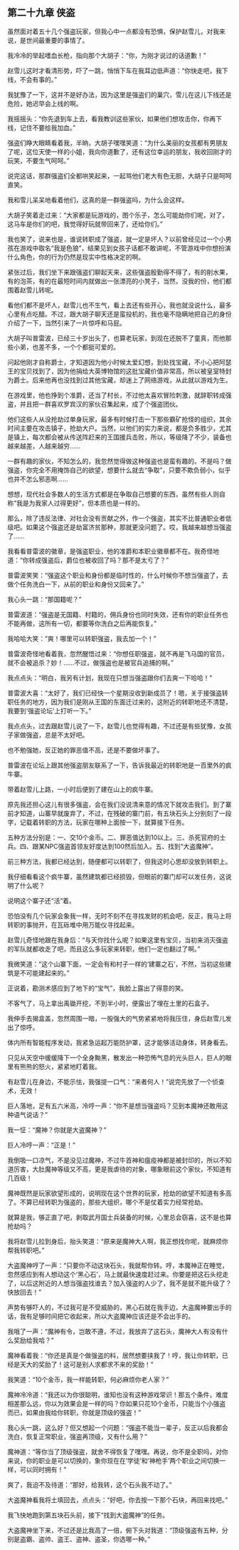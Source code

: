 ## 第二十九章 侠盗

虽然面对着五十几个强盗玩家，但我心中一点都没有恐惧，保护赵雪儿，对我来说，是世间最重要的事情了。

我冷冷的举起嗜血长枪，指向那个大胡子：“你，为刚才说过的话道歉！”

赵雪儿这时才看清形势，吓了一跳，悄悄下车在我耳边低声道：“你快走吧，我下线，不会有事的。”

我犹豫了一下，这并不是好办法，因为这里是强盗们的巢穴，雪儿在这儿下线还是危险，她迟早会上线的啊。

我摇摇头：“你先退到车上去，看我教训这些家伙，如果他们想攻击你，你再下线，记住不要给我加血。”

强盗们睁大眼睛看着我，半晌，大胡子嘿嘿笑道：“为什么美丽的女孩都有男朋友了呢，这位天使一样的小姐，我向你道歉了，还有这位幸运的朋友，我收回刚才的玩笑，不要生气呵呵。”

说完这话，那群强盗们全都哄笑起来，一起骂他们老大有色无胆，大胡子只是呵呵直笑。

我和雪儿呆呆地看着他们，这真的是一群强盗吗，为什么会这样。

大胡子笑着走过来：“大家都是玩游戏的，图个乐子，怎么可能劫你们呢，对了，这马车是你们的吧，我觉得好玩就带回来了，还给你们。”

我也笑了，说来也是，谁说转职成了强盗，就一定是坏人？以前曾经见过一个小男孩在游戏中取名“我是色狼”，结果见到女孩子话都不敢讲呢，不管游戏中你想扮演什么角色，你的行为仍然是现实中性格决定的啊。

紧张过后，我们坐下来跟强盗们聊起天来，这些强盗殷勤得不得了，有的削水果，有的泡茶，有的在最短时间内就做出一张漂亮的小凳子，当然，没我的份，他们都围着赵雪儿转呢。

看他们都不是坏人，赵雪儿也不生气，看上去还有些开心，我也就没说什么，最多心里有点吃醋。不过，跟大胡子聊天还是蛮投机的，我也毫不隐瞒地把自己的身份介绍了一下，当然引来了一片惊呼和马屁。

大胡子叫普雷波，已经三十岁出头了，也算老玩家，到现在还脱不了童真，而他那些小弟，也差不多，一个个都挺可爱的。

问起他刚才自称爵士，才知道因为他小时候太爱幻想，到处找宝藏，不小心把阿瑟王的宝贝找到了，因为他捐给大英博物馆的这批宝藏价值非常高，所以被皇室特封为爵士。后来他再也没找到过其他宝藏，却迷上了网络游戏，从此就以游戏为生。

在游戏里，他也挣到个准爵，还当了村长，不过他太喜欢冒险刺激，就辞职转成强盗，并且把一群喜欢罗宾汉的家伙召集起来，成了个强盗团伙。

他们这些人从没抢劫过单身玩家，最多有时候打击一下那些霸矿抢怪的组织，其余时间主要在攻击镇子，抢劫大户。当然，以他们的实力来说，都是负多胜少，尤其是镇上，每次都会被从传送阵赶来的王国援兵击败，所以，等级降了不少，装备也越来越差，人越来越穷……

一群有趣的家伙，不知怎么的，我忽然觉得做这种强盗也是蛮有趣的。不是吗？做强盗，你完全不用掩饰自己的欲望，想要什么就去“争取”，只要不欺负弱小，似乎也并不怎么邪恶啊……

想想，现代社会多数人的生活方式都是在争取自己想要的东西，虽然有些人则自称“我是为我家人过得更好”，但本质也是一样的。

那么，除了违反法律、对社会没有贡献之外，作一个强盗，其实不比普通职业者低级吧。如果这个强盗还是劫富济贫那种，那就更没问题了。哎，我越来越想当强盗了……

我看看普雷波的徽章，是强盗职业，他的准爵和本职业徽章都不在。我奇怪地道：“你转成强盗后，爵位也被收回了吗？那不是太亏了？”

普雷波笑笑：“强盗这个职业和身份都是临时性的，什么时候你不想当强盗了，去做个任务洗白一下，从前的职业和身份又回来了。”

我心头一跳：“那国籍呢？”

普雷波道：“强盗是无国籍、村籍的，佣兵身份也同时失效，还有你的职业任务也不能再做，这所有一切，都要等你洗白之后再能恢复。”

我哈哈大笑：“爽！哪里可以转职强盗，我去加一个！”

普雷波奇怪地看着我，忽然醒悟过来：“你想任职强盗，就不再是飞马国的官员，就不会被追杀？妙！……不过，做强盗也是被官兵追捕的啊。”

我点点头：“明白，我另有计划，我现在只想当强盗跟你们去爽一下哈哈！”

普雷波大喜：“太好了，我们已经快一个星期没收到新成员了！嗯，关于接强盗转职任务的地方，因为我们是刚从王国的东面迁过来的，这附近的转职地还不清楚，我要到‘强盗论坛’上打听一下。”

我点点头，过去跟赵雪儿说了一下，赵雪儿也觉得有趣，不过还是有些犹豫，女孩子家做强盗，总是不太好吧。

也不勉强她，反正她的罪恶值不高，还是不要做坏事了。

普雷波在论坛上跟其他强盗朋友联系了一下，告诉我最近的转职地是一百里外的疯牛寨。

带着赵雪儿上路，一小时后便到了建在山上的疯牛寨。

原先我还担心这儿有很多强盗，会在我们没说清来意的情况下就攻击我们。到了寨前才知道，山寨早就废弃了，不过，在残破的寨门前，有五块石头上分别刻了一段字，记载着转职的方法，玩家在哪种上面按一下，就算接下任务。

五种方法分别是：一、交10个金币。二、罪恶值达到10以上。三、杀死官府的士兵。四、跟某NPC强盗首领友好度达到100然后加入。五、找到“大盗魔神”。

前三种方法，我都已经达到，随便都可以转职了，但我这时心思却没放到转职上。

我仔细看看这个疯牛寨，虽然建筑都已经损毁，但眼前的寨门却可以发任务，这说明了什么呢？

说明这个寨子还“活”着。

恐怕没有几个玩家会象我一样，无时不刻不在寻找发财的机会吧，反正，我马上将转职的事抛开，在瓦砾堆中用万能仪寻找起来。

赵雪儿奇怪地跟在我身后：“与天你找什么呢？如果这里有宝贝，当初来消灭强盗的军队就都收走了吧，而且这么多玩家来转职，他们一定也翻过了啊。”

我微笑道：“这个山寨下面，一定会有和村子一样的‘建寨之石’，不然，当初这些建筑是不可能建起来的。”

正说着，勘测术感应到了地下的“宝气”，我脸上露出了得意的笑。

不客气了，马上拿出禹锄开挖，不到半小时，便露出了埋在土里的石盒子。

我伸手去揭盒盖，忽然周围一暗，一股强大的气势紧紧地将我压住，身后赵雪儿发出了惊呼。

体内所有智能程序发动，我紧急运起万能防护罩，这才能够活动身体，转身看去。

只见从天空中缓缓降下一个全身黝黑，散发出一种恐怖气息的光头巨人，巨人的眼里有熊熊的怒火，紧紧地盯着我。

有赵雪儿在身边，不能示怯，我强提一口气：“来者何人！”说完先放了一个侦查术，无效！

巨人落地，足有五六米高，冷哼一声：“你不是想当强盗吗？见到本魔神还敢用这种语气说话？”

我一怔：“魔神？你就是大盗魔神？”

巨人冷哼一声：“正是！”

我倒吸一口凉气，不是没见过魔神，不过牛首神和瘟疫神都是被封印的，所以不知道厉害，大肚魔神等级又不高，更是我虐待的对象，哪象眼前这个家伙，不知道有几百级！

魔神既然是玩家欲望形成的，说明现在这个世界的玩家，抢劫的欲望不知道有多高了。不算已经转职为强盗的，那些大组织，哪个不是仗着实力经常抢劫。

就算是我，够正直了吧，剥取武月国士兵装备的时候，心里总会窃喜，这不是也算抢劫吗？

我将赵雪儿拉到身后，抬头笑道：“原来是魔神大人啊，我正想找你呢，就麻烦你帮我转职吧。”

大盗魔神哼了一声：“只要你不动这块石头，我就帮你转。哼，本魔神正在睡觉，忽然感应到有人想动这个‘黑心石’，马上就最快速度赶过来。你要是把这石头挖走了，以后这附近的人想当强盗找谁去？加入强盗的人少了，我不是就不能升级了？快放回去！”

声势有够吓人的，不过我可是不受威胁的，黑心石就在我手边，大盗魔神要出手的话，我有足够时间把它收起来，所以大盗魔神应该还是不会出手的。

我哦了一声：“魔神有令，岂敢不遵，不过，我放弃了这石头，魔神大人有没有什么奖励给我哈？”

魔神看着我：“你还是真是个做强盗的料，居然想要挟我了！哼，我让你转职，已经是天大的奖励了！这可是别人求都求不来的奖励！”

我笑道：“10个金币，我一样能转职，何必麻烦你老人家？”

魔神冷冷道：“我还以为你很聪明，谁知也没有这种游戏常识！那五个条件，难度相差那么远，你以为效果会是一样的吗？你如果只花10个金币，只能当个小强盗而已，如果由我给你转职，你就是顶级的强盗！”

我心头一跳，这么好？但又想起一个问题：“强盗不能当一辈子，反正以后我都会洗白，恢复正常职业，强盗再顶级，又有什么用？”

魔神道：“等你当了顶级强盗，就舍不得恢复了嘿嘿。再说，你不是全职吗，对你来说，你的职业是可以切换的，象你现在在‘学徒’和‘神枪手’两个职业之间切换一样，可以同时拥有！”

爽了，我迫不及待道：“那好，给我转，这个石头我不动了。”

大盗魔神看我将土填回去，点点头：“好吧，你去按一下那个石块，再回来找吧。”

我飞快地跑到第五块石头前，接下“找到大盗魔神”的任务。

大盗魔神坐下来，不过还是比我高了一倍，俯下头对我道：“顶级强盗有五种，分别是盗霸、盗帅、盗王、盗神、盗圣，你选哪一种。”

